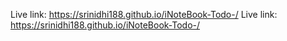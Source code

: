 Live link: https://srinidhi188.github.io/iNoteBook-Todo-/
Live link: https://srinidhi188.github.io/iNoteBook-Todo-/
